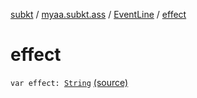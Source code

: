 [subkt](../../index.md) / [myaa.subkt.ass](../index.md) / [EventLine](index.md) / [effect](./effect.md)

# effect

`var effect: `[`String`](https://kotlinlang.org/api/latest/jvm/stdlib/kotlin/-string/index.html) [(source)](https://github.com/Myaamori/SubKt/blob/0.1.11/src/main/kotlin/myaa/subkt/ass/parser.kt#L469)
